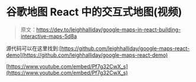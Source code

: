 # 谷歌地图 React 中的交互式地图(视频)

> 原文：<https://dev.to/leighhalliday/google-maps-in-react-building-interactive-maps-5d8a>

源代码可以在这里找到:[https://github.com/leighhalliday/google-maps-react-demo](https://github.com/leighhalliday/google-maps-react-demo)

[https://www.youtube.com/embed/Pf7g32CwX_s](https://www.youtube.com/embed/Pf7g32CwX_s)